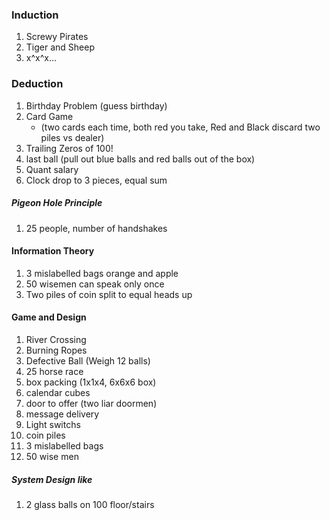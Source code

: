 ### Induction

1. Screwy Pirates
2. Tiger and Sheep
3. x^x^x...

### Deduction

1. Birthday Problem \(guess birthday\)
2. Card Game
   * \(two cards each time, both red you take, Red and Black discard two piles vs dealer\)
3. Trailing Zeros of 100!
4. last ball \(pull out blue balls and red balls out of the box\)
5. Quant salary
6. Clock drop to 3 pieces, equal sum

##### Pigeon Hole Principle

1. 25 people, number of handshakes

#### Information Theory

1. 3 mislabelled bags orange and apple
2. 50 wisemen can speak only once
3. Two piles of coin split to equal heads up

#### Game and Design

1. River Crossing
2. Burning Ropes
3. Defective Ball \(Weigh 12 balls\)
4. 25 horse race
5. box packing \(1x1x4, 6x6x6 box\)
6. calendar cubes
7. door to offer \(two liar doormen\)
8. message delivery
9. Light switchs
10. coin piles
11. 3 mislabelled bags
12. 50 wise men 

##### System Design like

1. 2 glass balls on 100 floor/stairs



